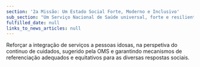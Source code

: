 ```yaml
---
section: '2a Missão: Um Estado Social Forte, Moderno e Inclusivo'
sub_section: "Um Serviço Nacional de Saúde universal, forte e resiliente"
fulfilled_date: null
links_to_news_articles: null
---
```


Reforçar a integração de serviços a pessoas idosas, na perspetiva do continuo de cuidados, sugerido pela OMS e garantindo mecanismos de referenciação adequados e equitativos para as diversas respostas sociais.